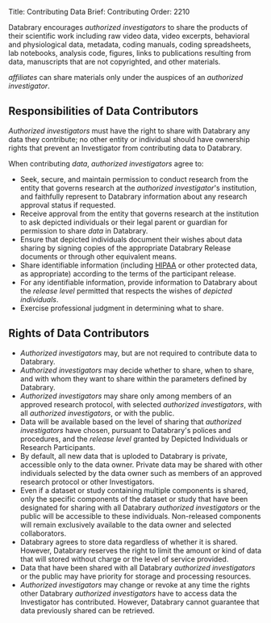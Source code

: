 Title: Contributing Data 
Brief: Contributing
Order: 2210

Databrary encourages *authorized investigators* to share the products of their scientific work including raw video data, video excerpts, behavioral and physiological data, metadata, coding manuals, coding spreadsheets, lab notebooks, analysis code, figures, links to publications resulting from data, manuscripts that are not copyrighted, and other materials.

*affiliates* can share materials only under the auspices of an *authorized investigator*.

## Responsibilities of Data Contributors

*Authorized investigators* must have the right to share with Databrary any data they contribute; no other entity or individual should have ownership rights that prevent an Investigator from contributing data to Databrary.

When contributing *data*, *authorized investigators* agree to:

- Seek, secure, and maintain permission to conduct research from the entity that governs research at the *authorized investigator*'s institution, and faithfully represent to Databrary information about any research approval status if requested.
- Receive approval from the entity that governs research at the institution to ask depicted individuals or their legal parent or guardian for permission to share *data* in Databrary. 
- Ensure that depicted individuals document their wishes about data sharing by signing copies of the appropriate Databrary Release documents or through other equivalent means. 
- Share identifiable information (including [HIPAA]() or other protected data, as appropriate) according to the terms of the participant release.
- For any identifiable information, provide information to Databrary about the *release level* permitted that respects the wishes of *depicted individuals*.
- Exercise professional judgment in determining what to share.

## Rights of Data Contributors

- *Authorized investigators* may, but are not required to contribute data to Databrary.
- *Authorized investigators* may decide whether to share, when to share, and with whom they want to share within the parameters defined by Databrary.
- *Authorized investigators* may share only among members of an approved research protocol, with selected *authorized investigators*, with all *authorized investigators*, or with the public.
- Data will be available based on the level of sharing that *authorized investigators* have chosen, pursuant to Databrary's polices and procedures, and the *release level* granted by Depicted Individuals or Research Participants. 
- By default, all new data that is uploded to Databrary is private, accessible only to the data owner. Private data may be shared with other individuals selected by the data owner such as members of an approved research protocol or other Investigators.
- Even if a dataset or study containing multiple components is shared, only the specific components of the dataset or study that have been designated for sharing with all Databrary *authorized investigators* or the public will be accessible to these individuals. Non-released components will remain exclusively available to the data owner and selected collaborators.
- Databrary agrees to store data regardless of whether it is shared. However, Databrary reserves the right to limit the amount or kind of data that will stored without charge or the level of service provided. 
- Data that have been shared with all Databrary *authorized investigators* or the public may have priority for storage and processing resources.
- *Authorized investigators* may change or revoke at any time the rights other Databrary *authorized investigators* have to access data the Investigator has contributed. However, Databrary cannot guarantee that data previously shared can be retrieved.
